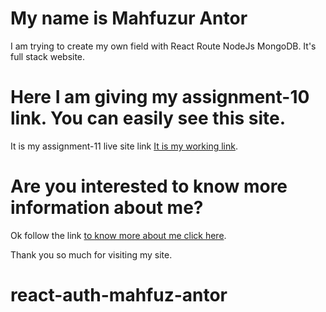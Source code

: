 # My name is Mahfuzur Antor

I am trying to create my own field with React Route NodeJs MongoDB. It's full stack website.

# Here I am giving my assignment-10 link. You can easily see this site.

It is my assignment-11 live site link [It is my working link](https://my-complete-project-25e25.web.app/).

# Are you interested to know more information about me?

Ok follow the link [to know more about me click here](https://mahfuz-antor.github.io/web-assignment-1/).

Thank you so much for visiting my site.

# react-auth-mahfuz-antor